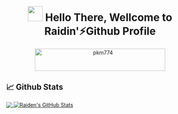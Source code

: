 </p align="center">
<h1 align="center">
  <img src="https://raw.githubusercontent.com/MartinHeinz/MartinHeinz/master/wave.gif" width="40px">
  Hello There, Wellcome to Raidin'⚡Github Profile
</h1>

<p align="center">
<img src="https://komarev.com/ghpvc/?username=pkm774&style=flat-square" alt="pkm774" width="350" height="60" />

## &#x1f4c8; Github Stats
<a href="https://github.com/pkm774/pkm774">
  <img align="center" src="https://github-readme-stats.vercel.app/api/top-langs/?username=pkm774&theme=radical" />
</a>
<a href="https://github.com/pkm774/pkm774">
  <img align="center" src="https://github-readme-stats.vercel.app/api?username=pkm774&show_icons=true&line_height=27&count_private=true&theme=radical" alt="Raiden's GitHub Stats" />
</a>
